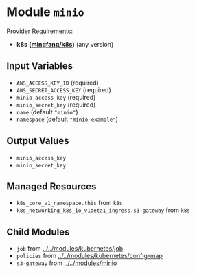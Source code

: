 
# Module `minio`

Provider Requirements:
* **k8s ([mingfang/k8s](https://registry.terraform.io/providers/mingfang/k8s/latest))** (any version)

## Input Variables
* `AWS_ACCESS_KEY_ID` (required)
* `AWS_SECRET_ACCESS_KEY` (required)
* `minio_access_key` (required)
* `minio_secret_key` (required)
* `name` (default `"minio"`)
* `namespace` (default `"minio-example"`)

## Output Values
* `minio_access_key`
* `minio_secret_key`

## Managed Resources
* `k8s_core_v1_namespace.this` from `k8s`
* `k8s_networking_k8s_io_v1beta1_ingress.s3-gateway` from `k8s`

## Child Modules
* `job` from [../../modules/kubernetes/job](../../modules/kubernetes/job)
* `policies` from [../../modules/kubernetes/config-map](../../modules/kubernetes/config-map)
* `s3-gateway` from [../../modules/minio](../../modules/minio)

